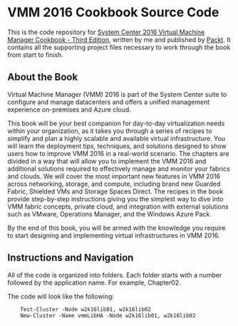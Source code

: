 # VMM 2016 Cookbook Source Code
This is the code repository for [System Center 2016 Virtual Machine Manager Cookbook - Third Edition](https://www.packtpub.com/virtualization-and-cloud/system-center-2016-virtual-machine-manager-cookbook-third-edition?utm_source=github&utm_medium=repository&utm_campaign=9781785881480), written by me and published by [Packt](https://www.packtpub.com/?utm_source=github). It contains all the supporting project files necessary to work through the book from start to finish.

## About the Book
Virtual Machine Manager (VMM) 2016 is part of the System Center suite to configure and manage datacenters and offers a unified management experience on-premises and Azure cloud.

This book will be your best companion for day-to-day virtualization needs within your organization, as it takes you through a series of recipes to simplify and plan a highly scalable and available virtual infrastructure. You will learn the deployment tips, techniques, and solutions designed to show users how to improve VMM 2016 in a real-world scenario. The chapters are divided in a way that will allow you to implement the VMM 2016 and additional solutions required to effectively manage and monitor your fabrics and clouds. We will cover the most important new features in VMM 2016 across networking, storage, and compute, including brand new Guarded Fabric, Shielded VMs and Storage Spaces Direct. The recipes in the book provide step-by-step instructions giving you the simplest way to dive into VMM fabric concepts, private cloud, and integration with external solutions such as VMware, Operations Manager, and the Windows Azure Pack.

By the end of this book, you will be armed with the knowledge you require to start designing and implementing virtual infrastructures in VMM 2016.

## Instructions and Navigation
All of the code is organized into folders. Each folder starts with a number followed by the application name. For example, Chapter02.



The code will look like the following:
```
    Test-Cluster -Node w2k16lib01, w2k16lib02
    New-Cluster -Name vmmLibHA -Node w2k16lib01, w2k16lib02
```
